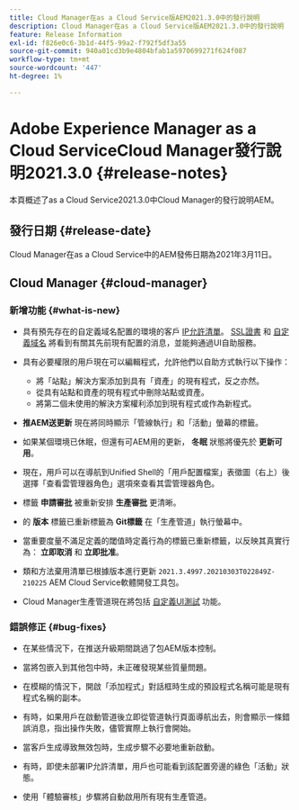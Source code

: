 ```yaml
---
title: Cloud Manager在as a Cloud Service版AEM2021.3.0中的發行說明
description: Cloud Manager在as a Cloud Service版AEM2021.3.0中的發行說明
feature: Release Information
exl-id: f826e0c6-3b1d-44f5-99a2-f792f5df3a55
source-git-commit: 940a01cd3b9e4804bfab1a5970699271f624f087
workflow-type: tm+mt
source-wordcount: '447'
ht-degree: 1%

---
```


# Adobe Experience Manager as a Cloud ServiceCloud Manager發行說明2021.3.0 {#release-notes}

本頁概述了as a Cloud Service2021.3.0中Cloud Manager的發行說明AEM。

## 發行日期 {#release-date}

Cloud Manager在as a Cloud Service中的AEM發佈日期為2021年3月11日。

## Cloud Manager {#cloud-manager}

### 新增功能 {#what-is-new}

* 具有預先存在的自定義域名配置的環境的客戶 [IP允許清單](/help/implementing/cloud-manager/ip-allow-lists/check-ip-allow-list-status.md#pre-existing-cdn)。 [SSL證書](/help/implementing/cloud-manager/managing-ssl-certifications/check-status-ssl-certificate.md#pre-existing-cdn) 和 [自定義域名](/help/implementing/cloud-manager/custom-domain-names/check-domain-name-status.md#pre-existing-cdn) 將看到有關其先前現有配置的消息，並能夠通過UI自助服務。

* 具有必要權限的用戶現在可以編輯程式，允許他們以自助方式執行以下操作：
   * 將「站點」解決方案添加到具有「資產」的現有程式，反之亦然。
   * 從具有站點和資產的現有程式中刪除站點或資產。
   * 將第二個未使用的解決方案權利添加到現有程式或作為新程式。

* **推AEM送更新** 現在將同時顯示「管線執行」和「活動」螢幕的標籤。

* 如果某個環境已休眠，但還有可AEM用的更新， **冬眠** 狀態將優先於 **更新可用**。

* 現在，用戶可以在導航到Unified Shell的「用戶配置檔案」表徵圖（右上）後選擇「查看雲管理器角色」選項來查看其雲管理器角色。

* 標籤 **申請審批** 被重新安排 **生產審批** 更清晰。

* 的 **版本** 標籤已重新標籤為 **Git標籤** 在「生產管道」執行螢幕中。

* 當重要度量不滿足定義的閾值時定義行為的標籤已重新標籤，以反映其真實行為： **立即取消** 和 **立即批准**。

* 類和方法棄用清單已根據版本進行更新 `2021.3.4997.20210303T022849Z-210225` AEM Cloud Service軟體開發工具包。

* Cloud Manager生產管道現在將包括 [自定義UI測試](/help/implementing/cloud-manager/functional-testing.md#custom-ui-testing) 功能。

### 錯誤修正  {#bug-fixes}

* 在某些情況下，在推送升級期間跳過了包AEM版本控制。

* 當將包嵌入到其他包中時，未正確發現某些質量問題。

* 在模糊的情況下，開啟「添加程式」對話框時生成的預設程式名稱可能是現有程式名稱的副本。

* 有時，如果用戶在啟動管道後立即從管道執行頁面導航出去，則會顯示一條錯誤消息，指出操作失敗，儘管實際上執行會開始。

* 當客戶生成導致無效包時，生成步驟不必要地重新啟動。

* 有時，即使未部署IP允許清單，用戶也可能看到該配置旁邊的綠色「活動」狀態。

* 使用「體驗審核」步驟將自動啟用所有現有生產管道。
